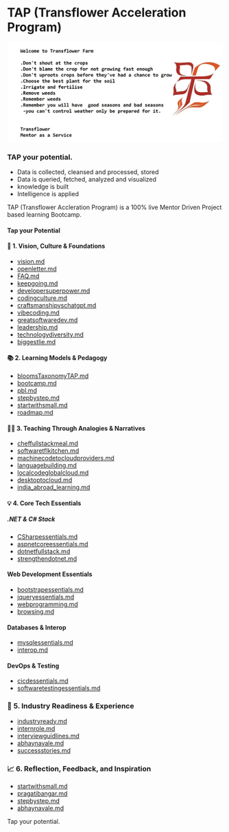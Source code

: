 # TAP (Transflower Acceleration Program)
<img src="https://github.com/RaviTambade/tap/blob/main/images/TransflowerFarm.jpg"/>

### TAP your potential.
- Data is collected, cleansed and processed, stored
- Data is queried, fetched, analyzed and visualized
- knowledge is built
- Intelligence is applied

TAP (Transflower Accleration Program) is a  100% live Mentor Driven Project based learning Bootcamp.

#### Tap your Potential

#### 🔭 **1. Vision, Culture & Foundations**

* [vision.md](https://github.com/RaviTambade/TAP/blob/main/notes/vision.md)
* [openletter.md](https://github.com/RaviTambade/TAP/blob/main/notes/openletter.md)
* [FAQ.md](https://github.com/RaviTambade/TAP/blob/main/notes/FAQ.md)
* [keepgoing.md](https://github.com/RaviTambade/TAP/blob/main/notes/keepgoing.md)
* [developersuperpower.md](https://github.com/RaviTambade/TAP/blob/main/notes/developersuperpower.md)
* [codingculture.md](https://github.com/RaviTambade/TAP/blob/main/notes/codingculture.md)
* [craftsmanshipvschatgpt.md](https://github.com/RaviTambade/TAP/blob/main/notes/conversationwithchatgpt.md)
* [vibecoding.md](https://github.com/RaviTambade/TAP/blob/main/notes/vibecoding.md)
* [greatsoftwaredev.md](https://github.com/RaviTambade/TAP/blob/main/notes/greatsoftwaredev.md)
* [leadership.md](https://github.com/RaviTambade/TAP/blob/main/notes/leadership.md)
* [technologydiversity.md](https://github.com/RaviTambade/TAP/blob/main/notes/technologydiversity.md)
* [biggestlie.md](https://github.com/RaviTambade/TAP/blob/main/notes/biggestlie.md)

#### 📚 **2. Learning Models & Pedagogy**

* [bloomsTaxonomyTAP.md](https://github.com/RaviTambade/TAP/blob/main/notes/bloomsTaxonomyTAP.md)
* [bootcamp.md](https://github.com/RaviTambade/TAP/blob/main/notes/bootcamp.md)
* [pbl.md](https://github.com/RaviTambade/TAP/blob/main/notes/pbl.md)
* [stepbystep.md](https://github.com/RaviTambade/TAP/blob/main/notes/stepbystep.md)
* [startwithsmall.md](https://github.com/RaviTambade/TAP/blob/main/notes/startwithsmall.md)
* [roadmap.md](https://github.com/RaviTambade/TAP/blob/main/notes/roadmap.md)


#### 👨‍🍳 **3. Teaching Through Analogies & Narratives**

* [cheffullstackmeal.md](https://github.com/RaviTambade/TAP/blob/main/notes/cheffullstackmeal.md)
* [softwaretflkitchen.md](https://github.com/RaviTambade/TAP/blob/main/notes/softwaretflkitchen.md)
* [machinecodetocloudproviders.md](https://github.com/RaviTambade/TAP/blob/main/notes/machinecodetocloudproviders.md)
* [languagebuilding.md](https://github.com/RaviTambade/TAP/blob/main/notes/languagebuilding.md)
* [localcodeglobalcloud.md](https://github.com/RaviTambade/TAP/blob/main/notes/localcodeglobalcloud.md)
* [desktoptocloud.md](https://github.com/RaviTambade/TAP/blob/main/notes/desktoptocloud.md)
* [india\_abroad\_learning.md](https://github.com/RaviTambade/TAP/blob/main/notes/india_abroad_learning.md)

#### 💡 **4. Core Tech Essentials**

#####  .NET & C# Stack

* [CSharpessentials.md](https://github.com/RaviTambade/TAP/blob/main/notes/CSharpessentials.md)
* [aspnetcoreessentials.md](https://github.com/RaviTambade/TAP/blob/main/notes/aspnetcoreessentials.md)
* [dotnetfullstack.md](https://github.com/RaviTambade/TAP/blob/main/notes/dotnetfullstack.md)
* [strengthendotnet.md](https://github.com/RaviTambade/TAP/blob/main/notes/strengthendotnet.md)

#### Web Development Essentials

* [bootstrapessentials.md](https://github.com/RaviTambade/TAP/blob/main/notes/bootstrapessentials.md)
* [jqueryessentials.md](https://github.com/RaviTambade/TAP/blob/main/notes/jqueryessentials.md)
* [webprogramming.md](https://github.com/RaviTambade/TAP/blob/main/notes/webprogramming.md)
* [browsing.md](https://github.com/RaviTambade/TAP/blob/main/notes/browsing.md)

#### Databases & Interop

* [mysqlessentials.md](https://github.com/RaviTambade/TAP/blob/main/notes/mysqlessentials.md)
* [interop.md](https://github.com/RaviTambade/TAP/blob/main/notes/interop.md)

#### DevOps & Testing

* [cicdessentials.md](https://github.com/RaviTambade/TAP/blob/main/notes/cicdessentials.md)
* [softwaretestingessentials.md](https://github.com/RaviTambade/TAP/blob/main/notes/softwaretestingessentials.md)

### 🚀 **5. Industry Readiness & Experience**

* [industryready.md](https://github.com/RaviTambade/TAP/blob/main/notes/industryready.md)
* [internrole.md](https://github.com/RaviTambade/TAP/blob/main/notes/internrole.md)
* [interviewguidlines.md](https://github.com/RaviTambade/TAP/blob/main/notes/interviewguidlines.md)
* [abhaynavale.md](https://github.com/RaviTambade/TAP/blob/main/notes/abhaynavale.md)
* [successstories.md](https://github.com/RaviTambade/TAP/blob/main/notes/successstories.md)

### 📈 **6. Reflection, Feedback, and Inspiration**

* [startwithsmall.md](https://github.com/RaviTambade/TAP/blob/main/notes/startwithsmall.md)
* [pragatibangar.md](https://github.com/RaviTambade/TAP/blob/main/notes/pragatibangar.md)
* [stepbystep.md](https://github.com/RaviTambade/TAP/blob/main/notes/stepbystep.md)
* [abhaynavale.md](https://github.com/RaviTambade/TAP/blob/main/notes/abhaynavale.md)

Tap your potential.